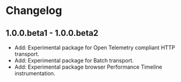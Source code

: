 # Changelog

## 1.0.0.beta1 - 1.0.0.beta2

- Add: Experimental package for Open Telemetry compliant HTTP transport.
- Add: Experimental package for Batch transport.
- Add: Experimental package browser Performance Timeline instrumentation.

